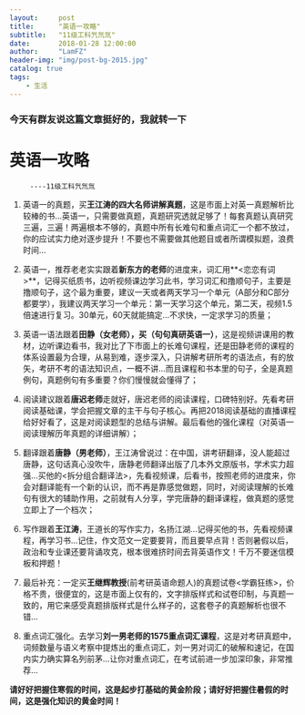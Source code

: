 ```yaml
---
layout:     post
title:      "英语一攻略"
subtitle:   "11级工科氕氘氚"
date:       2018-01-28 12:00:00
author:     "LamFZ"
header-img: "img/post-bg-2015.jpg"
catalog: true
tags:
    - 生活
---
```

### 今天有群友说这篇文章挺好的，我就转一下
# 英语一攻略
         ----11级工科氕氘氚
1. 英语一的真题，买**王江涛的四大名师讲解真题**，这是市面上对英一真题解析比较棒的书…英语一，只需要做真题，真题研究透就足够了！每套真题认真研究三遍，三遍！两遍根本不够的，真题中所有长难句和重点词汇一个都不放过，你的应试实力绝对逐步提升！不要也不需要做其他题目或者所谓模拟题，浪费时间…

2. 英语一，推荐老老实实跟着**新东方的老师**的进度来，词汇用**<恋恋有词>**，记得买纸质书，边听视频课边学习此书，学习词汇和撸顺句子，主要是撸顺句子，这个最为重要，建议一天或者两天学习一个单元（A部分和C部分都要学），我建议两天学习一个单元：第一天学习这个单元，第二天，视频1.5倍速进行复习。30单元，60天就能搞定…不求快，一定求学习的质量；

3. 英语一语法跟着**田静（女老师），买（句句真研英语一）**，这是视频讲课用的教材，边听课边看书，我对比了下市面上的长难句课程，还是田静老师的课程的体系设置最为合理，从易到难，逐步深入，只讲解考研所考的语法点，有的放矢，考研不考的语法知识点，一概不讲…而且课程和书本里的句子，全是真题例句，真题例句有多重要？你们慢慢就会懂得了；

4. 阅读建议跟着**唐迟老师**走就好，唐迟老师的阅读课程，口碑特别好。先看考研阅读基础课，学会把握文章的主干与句子核心。再把2018阅读基础的直播课程给好好看了，这是对阅读题型的总结与讲解。最后看他的强化课程（对英语一阅读理解历年真题的详细讲解）；

5. 翻译跟着**唐静（男老师）**，王江涛曾说过：在中国，讲考研翻译，没人能超过唐静，这句话真心没吹牛，唐静老师翻译出版了几本外文原版书，学术实力超强…买他的<拆分组合翻译法>，先看视频课，后看书，按照老师的进度来，你会对翻译能有一个新的认识，而不再是靠感觉做题，同时，对阅读理解的长难句有很大的辅助作用，之前就有人分享，学完唐静的翻译课程，做真题的感觉立即上了一个档次；

6. 写作跟着**王江涛**，王道长的写作实力，名扬江湖…记得买他的书，先看视频课程，再学习书…记住，作文范文一定要要背，而且要早点背！否则暑假以后，政治和专业课还要背诵攻克，根本很难挤时间去背英语作文！千万不要迷信模板和押题！

7. 最后补充：一定买**王继辉教授**(前考研英语命题人)的真题试卷<学霸狂练>，价格不贵，很便宜的，这是市面上仅有的，文字排版样式和试卷印制，与真题一致的，用它来感受真题排版样式是什么样子的，这套卷子的真题解析也很不错…

8. 重点词汇强化。去学习**刘一男老师的1575重点词汇课程**，这是对考研真题中，词频数量与语义考察中提炼出的重点词汇，刘一男对词汇的破解和速记，在国内实力确实算名列前茅…让你对重点词汇，在考试前进一步加深印象，非常推荐…

**请好好把握住寒假的时间，这是起步打基础的黄金阶段；请好好把握住暑假的时间，这是强化知识的黄金时间！**

